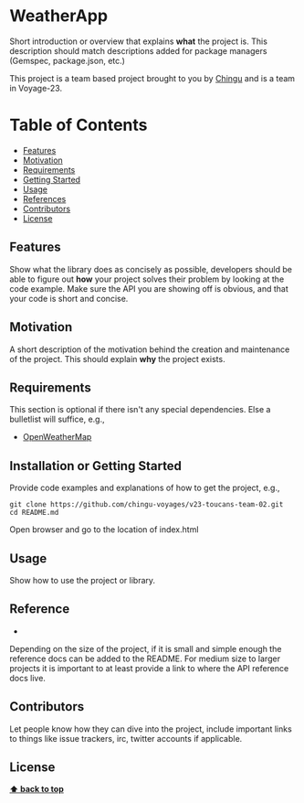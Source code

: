 # WeatherApp

Short introduction or overview that explains **what** the project is. This description should match descriptions added for package managers (Gemspec, package.json, etc.)

This project is a team based project brought to you by [Chingu](https://chingu.io/) and is a team in Voyage-23.

# Table of Contents
+ [Features](#features)
+ [Motivation](#motivation)
+ [Requirements](#Requirements)
+ [Getting Started](#getting-started)
+ [Usage](#usage)
+ [References](#reference)
+ [Contributors](#Contributors)
+ [License](#license)

## Features

Show what the library does as concisely as possible, developers should be able to figure out **how** your project solves their problem by looking at the code example. Make sure the API you are showing off is obvious, and that your code is short and concise.

## Motivation

A short description of the motivation behind the creation and maintenance of the project. This should explain **why** the project exists.

## Requirements

This section is optional if there isn't any special dependencies. Else a bulletlist will suffice, e.g.,

+ [OpenWeatherMap](https://openweathermap.org/)


## Installation or Getting Started

Provide code examples and explanations of how to get the project, e.g.,

	git clone https://github.com/chingu-voyages/v23-toucans-team-02.git
    cd README.md

    
Open browser and go to the location of index.html

## Usage

Show how to use the project or library.

## Reference

+

Depending on the size of the project, if it is small and simple enough the reference docs can be added to the README. For medium size to larger projects it is important to at least provide a link to where the API reference docs live.

## Contributors

Let people know how they can dive into the project, include important links to things like issue trackers, irc, twitter accounts if applicable.

## License



**[⬆ back to top](#table-of-contents)**
